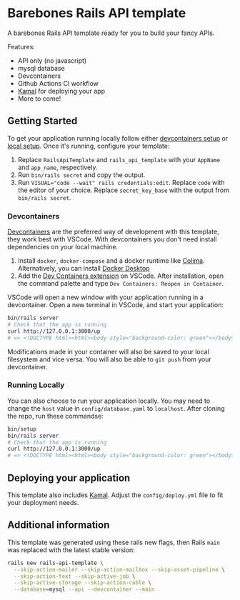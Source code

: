 # Barebones Rails API template

A barebones Rails API template ready for you to build your fancy APIs.

Features:
- API only (no javascript)
- mysql database
- Devcontainers
- Github Actions CI workflow
- [Kamal](https://kamal-deploy.org/) for deploying your app
- More to come!

## Getting Started

To get your application running locally follow either [devcontainers setup](https://github.com/jonathanyeong/rails-barebones-api?tab=readme-ov-file#devcontainers) or [local setup](https://github.com/jonathanyeong/rails-barebones-api?tab=readme-ov-file#running-locally). Once it's running, configure your template:

1. Replace `RailsApiTemplate` and `rails_api_template` with your `AppName` and `app_name`, respectively.
2. Run `bin/rails secret` and copy the output.
3. Run `VISUAL="code --wait" rails credentials:edit`. Replace `code` with the editor of your choice. Replace `secret_key_base` with the output from `bin/rails secret`.

### Devcontainers

[Devcontainers](https://containers.dev/) are the preferred way of development with this template, they work best with VSCode. With devcontainers you don't need install dependencies on your local machine.

1. Install `docker`, `docker-compose` and a docker runtime like [Colima](https://github.com/abiosoft/colima). Alternatively, you can install [Docker Desktop](https://www.docker.com/products/docker-desktop/)
2. Add the [Dev Containers extension](https://marketplace.visualstudio.com/items?itemName=ms-vscode-remote.remote-containers) on VSCode. After installation, open the command palette and type `Dev Containers: Reopen in Container`.

VSCode will open a new window with your application running in a devcontainer. Open a new terminal in VSCode, and start your application:

```bash
bin/rails server
# Check that the app is running
curl http://127.0.0.1:3000/up
# => <!DOCTYPE html><html><body style="background-color: green"></body></html>
```

Modifications made in your container will also be saved to your local filesystem and vice versa. You will also be able to `git push` from your devcontainer.

### Running Locally

You can also choose to run your application locally. You may need to change the `host` value in `config/database.yaml` to `localhost`. After cloning the repo, run these commandse:

```bash
bin/setup
bin/rails server
# Check that the app is running
curl http://127.0.0.1:3000/up
# => <!DOCTYPE html><html><body style="background-color: green"></body></html>
```

## Deploying your application

This template also includes [Kamal](https://kamal-deploy.org/). Adjust the `config/deploy.yml` file to fit your deployment needs.

## Additional information

This template was generated using these rails new flags, then Rails `main` was replaced with the latest stable version:

```bash
rails new rails-api-template \
  --skip-action-mailer --skip-action-mailbox --skip-asset-pipeline \
  --skip-action-text --skip-active-job \
  --skip-active-storage --skip-action-cable \
  --database=mysql --api --devcontainer --main
```

